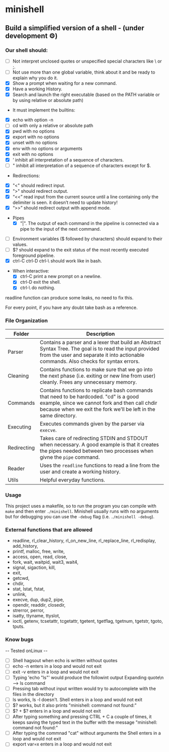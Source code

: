 # minishell
## Build a simplified version of a shell - (under development :gear:)
### Our shell should:
- [ ] Not interpret unclosed quotes or unspecified special characters like \ or ;.
- [ ] Not use more than one global variable, think about it and be ready to explain why
you do it.
- [x] Show a prompt when waiting for a new command.
- [x] Have a working History.
- [x] Search and launch the right executable (based on the PATH variable or by using
relative or absolute path)
- It must implement the builtins:
 - [x]   echo with option -n
 - [ ]   cd with only a relative or absolute path
 - [x]   pwd with no options
 - [x]   export with no options
 - [x]   unset with no options
 - [x]   env with no options or arguments
 - [x]   exit with no options
 - [x]   ’ inhibit all interpretation of a sequence of characters.
 - [ ]   " inhibit all interpretation of a sequence of characters except for $.
- Redirections:
 - [x]   "<" should redirect input.
 - [x]   ">" should redirect output.
 - [x]   “<<” read input from the current source until a line containing only the delimiter is seen. it doesn’t need to update history!
 - [x]   “>>” should redirect output with append mode.
 - Pipes 
   - [x]  "|". The output of each command in the pipeline is connected via a pipe to the
	  input of the next command.
 - [ ]   Environment variables ($ followed by characters) should expand to their values.
 - [ ]   $? should expand to the exit status of the most recently executed foreground
	  pipeline.
 - [x]   ctrl-C ctrl-D ctrl-\ should work like in bash.
- When interactive:
  - [x]   ctrl-C print a new prompt on a newline.
  - [x]   ctrl-D exit the shell.
  - [x]   ctrl-\ do nothing.
 
readline function can produce some leaks, no need to fix this.

For every point, if you have any doubt take bash as a reference.

### File Organization
| Folder      | Description |
| ----------- | ----------- |
| Parser     | Contains a parser and a lexer that build an Abstract Syntax Tree. The goal is to read the input provided from the user and separate it into actionable commands. Also checks for syntax errors.      |
| Cleaning   | Contains functions to make sure that we go into the next phase (i.e. exiting or new line from user) cleanly. Frees any unnecessary memory. |
| Commands   | Contains functions to replicate bash commands that need to be hardcoded. "cd" is a good example, since we cannot fork and then call chdir because when we exit the fork we'll be left in the same directory. |
| Executing   | Executes commands given by the parser via ```execve```. |
| Redirecting | Takes care of redirecting STDIN and STDOUT when necessary. A good example is that it creates the pipes needed between two processes when givne the ```pipe``` command. |
| Reader | Uses the ```readline``` functions to read a line from the user and create a working history. |
| Utils | Helpful everyday functions. |

### Usage
This project uses a makefile, so to run the program you can compile with ```make``` and then enter ```./minishell```. Minishell usually runs with no arguments but for debugging you can use the ```-debug``` flag (i.e. ```./minishell -debug```).

### External functions that are allowed
- readline, rl_clear_history, rl_on_new_line, rl_replace_line, rl_redisplay, add_history,
- printf, malloc, free, write,
- access, open, read, close,
- fork, wait, waitpid, wait3, wait4,
- signal, sigaction, kill,
- exit,
- getcwd,
- chdir,
- stat, lstat, fstat,
- unlink,
- execve, dup, dup2, pipe,
- opendir, readdir, closedir,
- strerror, perror,
- isatty, ttyname, ttyslot,
- ioctl, getenv, tcsetattr, tcgetattr, tgetent, tgetflag, tgetnum, tgetstr, tgoto, tputs.


### Know bugs
-- Tested onLinux --
- [ ] Shell hagsout when echo is written without quotes
- [ ] echo -n enters in a loop and would not exit
- [ ] exit -v enters in a loop and would not exit
- [ ] Typing 'echo "ls"' would produce the followint output Expanding quote\n --> ls command
- [ ] Pressing tab without input written would try to autocomplete with the files in the directory
- [ ] ls works, ls -l doesn't. Shell enters in a loop and would not exit
- [ ] $? works, but it also prints "minishell: command not found:"
- [ ] $? + $? enters in a loop and would not exit
- [ ] After typing something and pressing CTRL + C a couple of times, it keeps saving the typed text in the buffer with the message "minishell: command not found:"
- [ ] After typing the commnad "cat" without arguments the Shell enters in a loop and would not exit
- [ ] export var=x enters in a loop and would not exit